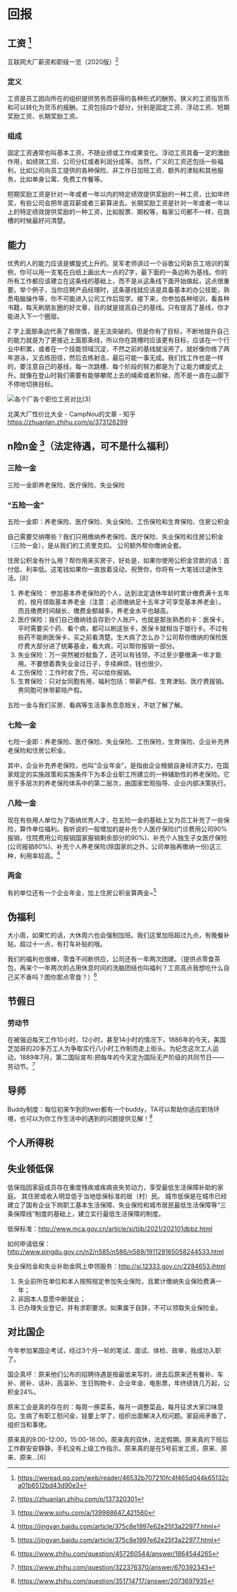 # 回报

## 工资 [^1]

互联网大厂薪资和职级一览（2020版）[^7]

### 定义

工资是员工因向所在的组织提供劳务而获得的各种形式的酬劳。狭义的工资指货币和可以转化为货币的报酬。工资包括四个部分，分别是固定工资、浮动工资、短期奖励工资、长期奖励工资。

### 组成

固定工资通常也叫基本工资，不随业绩或工作成果变化。浮动工资具备一定的激励作用，如绩效工资、公司分红或者利润分成等。当然，广义的工资还包括一些福利，比如公司向员工提供的各种保险、非工作日加班工资、额外的津贴和其他服务，比如单身公寓、免费工作餐等。

短期奖励工资是针对一年或者一年以内的特定绩效提供奖励的一种工资，比如年终奖，有些公司会把年底双薪或者三薪算进去。长期奖励工资是针对一年或者一年以上的特定绩效提供奖励的一种工资，比如股票、期权等，每家公司都不一样，在跳槽的时候最好问清楚。

## 能力

优秀的人的能力应该是螺旋式上升的。吴军老师讲过一个谷歌公司新员工培训的案例，你可以用一支笔在白纸上画出大一点的Z字，最下面的一条边称为基线。你的所有工作都应该建立在这条线的基础上，而不是从这条线下面开始做起，这点很重要。举个例子，当你应聘产品经理时，这条基线就应该是具备基本的办公技能，熟悉电脑操作等，你不可能进入公司工作后现学。接下来，你参加各种培训，看各种书籍，每天刷朋友圈的好文章，目的就是提高自己的基线。只有提高了基线，你才能进入下一个圈层。

Z 字上面那条边代表了极限值，是无法突破的。但是你有了目标，不断地提升自己的能力就是为了更接近上面那条线，所以你在跳槽时应该更有目标，应该在一个行业中积累，或者在一个技能领域沉淀，不然之前的基线就没用了。就好像你练了两年游泳，又去练田径，然后去练射击，最后可能一事无成。我们找工作也是一样的，要注意自己的基线，每一次跳槽、每个阶段的努力都是为了让能力螺旋式上升。就像在登山时我们需要有能够攀爬上去的绳索或者阶梯，而不是一直在山脚下不停地切换目标。

![各个厂各个职位工资对比[3]](../img/salary.png)

北美大厂性价比大全 - CampNou的文章 - 知乎
https://zhuanlan.zhihu.com/p/373126299

## n险n金 [^2]（法定待遇，可不是什么福利）

### 三险一金

三险一金即养老保险、医疗保险、失业保险

### “五险一金”

五险一金即：养老保险、医疗保险、失业保险、工伤保险和生育保险、住房公积金

自己需要交纳哪些？我们只用缴纳养老保险、医疗保险、失业保险和住房公积金（三险一金），是从我们的工资里克扣。 公司额外帮你缴纳全套。

住房公积金有什么用？帮你用来买房子，好处是，如果你使用公积金贷款的话：首付低、利率低。这笔钱如果你一直放着没动，祝贺你，你将有一大笔钱过退休生活。[8]

1. 养老保险： 参加基本养老保险的个人，达到法定退休年龄时累计缴费满十五年的，按月领取基本养老金（注意：必须缴纳足十五年才可享受基本养老金）。而且缴费时间越长、缴费金额越多，养老金水平也越高。
2. 医疗保险：我们自己缴纳钱会存到个人账户，也就是那张熟悉的卡：医保卡。平时需要买个药、看个病，都可以刷这张卡，医保卡就相当于银行卡。不过有些药不能刷医保卡，买之前看清楚。生大病了怎么办？公司帮你缴纳的保险医疗费大部分进了统筹基金，看大病，可以帮你报销一部分。
3. 失业保险：万一突然被炒鱿鱼了，还可以有钱领，不过至少要缴满一年才能用。不要想着靠失业金过日子，手续麻烦，钱也很少。
4. 工伤保险：工作时收了伤，可以给你报销。
5. 生育保险：只对女同胞有用，福利包括：带薪产假、生育津贴、医疗费报销。男同胞可休带薪陪产假。

五险一金与我们买房、看病等生活事务息息相关，不妨了解了解。

### 七险一金

七险一金即：养老保险、医疗保险、失业保险、工伤保险，生育保险、企业补充养老保险和住房公积金。

其中，企业补充养老保险，也叫“企业年金”，是指由企业根据自身经济实力，在国家规定的实施政策和实施条件下为本企业职工所建立的一种辅助性的养老保险。它居于多层次的养老保险体系中的第二层次，由国家宏观指导、企业内部决策执行。

### 八险一金

现在有些用人单位为了吸纳优秀人才，在五险一金的基础上又为员工补充了一些保险，算作单位福利。我听说的一般增加的是补充个人医疗保险(门诊费用公司90%报销，住院费用公司报销国家报销剩余部分的90%)、补充个人独生子女医疗保险(公司报销80%)、补充个人养老保险(除国家的之外，公司单独再缴纳一份)这三种，利用率较高。[^4]

### 两金

有的单位还有一个企业年金，加上住房公积金算两金~[^4]

## 伪福利

大小周，如果忙的话，大休周六也会强制加班。我们这里加班超过九点，有晚餐补贴，超过十一点，有打车补贴的哦。

我们的福利也很棒，零食不间断供应，公司还有一年两次团建。（提供点零食茶包，再来个一年两次的占用休息时间的洗脑团结也叫福利？工资高点我想吃什么自己买不香吗？图你那点零食？）[^5]

## 节假日

### 劳动节

在被强迫每天工作10小时，12小时，甚至14小时的情况下，1886年的今天，美国芝加哥的20多万工人为争取实行八小时工作制而走上街头。为纪念这次工人运动，1889年7月，第二国际宣布:把每年的今天定为国际无产阶级的共同节日——劳动节。[^9]

## 导师

Buddy制度：每位初来乍到的twer都有一个buddy，TA可以帮助你适应职场环境，也可以为你工作生活中的遇到的问题提供见解！[^10]

## 个人所得税




## 失业领低保

低保指因家庭成员存在重度残疾或疾病丧失劳动力，享受最低生活保障补助的家庭。 其住房或收入明显低于当地低保标准的居（村）民。 城市低保是在城市已经建立了国有企业下岗职工基本生活保障、失业保险和城市居民最低生活保障等“三条保障线”制度的基础上，建立实行最低生活保障的制度。

低保标准：http://www.mca.gov.cn/article/sj/tjjb/2021/202101dbbz.html

如何申请低保：http://www.pingdu.gov.cn/n2/n585/n586/n589/191129165058244533.html

失业保险金和失业补助金网上申领服务：http://si.12333.gov.cn/2284653.jhtml

1. 失业前所在单位和本人按照规定参加失业保险，且累计缴纳失业保险费满一年；
1. 非因本人意愿中断就业；
1. 已办理失业登记，并有求职要求。如果属于自辞，不可以领取失业保险金。

## 对比国企

今年参加某国企考试，经过3个月一轮的笔试、面试、体检、政审，我成功入职了。

国企真坏：原来他们公布的招聘待遇是按最低来写的，进去后原来还有餐补、车补、房补、话补、高温补、生日购物卡、企业年金、电影票，年终绩效几万起，公积金24%。

原来工会是真的存在的：每周一换菜系，每月一调整菜品，每月征求大家口味意见。生病了有职工慰问金，娃要上学了，组织出面解决入校问题。家庭闹矛盾了，组织当和事佬。

原来真的9:00-12:00，15:00-18:00。原来真的双休，法定假期。原来真的下班后工作群安安静静，手机没有上级工作指示。原来真的是在5号前发工资，原来、原来、原来…[6]

[^1]: https://weread.qq.com/web/reader/46532b707210fc4f465d044k65132ca01b6512bd43d90e3
[^2]: https://www.sohu.com/a/139988647_421560
[^3]: https://www.zhihu.com/question/409409134/answer/1837909271
[^4]: https://jingyan.baidu.com/article/375c8e1997e62e25f3a22977.html
[^5]: https://www.zhihu.com/question/457260544/answer/1864544265
[^6]: https://www.zhihu.com/question/457260544/answer/1883729055
[^7]: https://zhuanlan.zhihu.com/p/137320301
[^8]: https://www.zhihu.com/people/song-bo-heng-81/posts
[^9]: https://www.zhihu.com/question/322376370/answer/670392343
[^10]: https://www.zhihu.com/question/351714717/answer/2073697935
